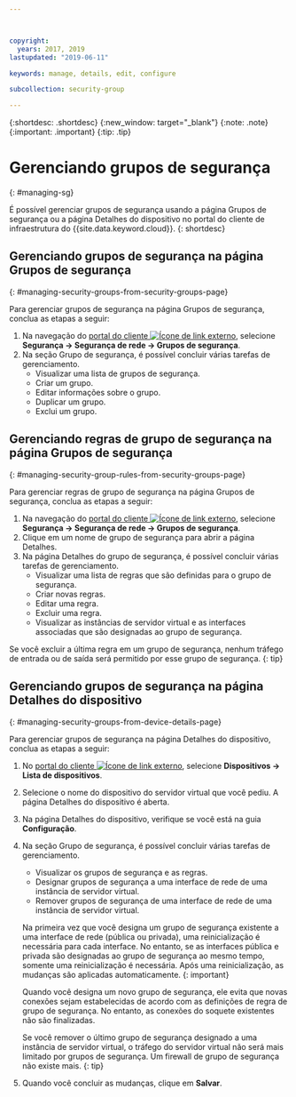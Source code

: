 ```yaml
---



copyright:
  years: 2017, 2019
lastupdated: "2019-06-11"

keywords: manage, details, edit, configure

subcollection: security-group

---
```


{:shortdesc: .shortdesc}
{:new_window: target="_blank"}
{:note: .note}
{:important: .important}
{:tip: .tip}

# Gerenciando grupos de segurança
{: #managing-sg}

É possível gerenciar grupos de segurança usando a página Grupos de segurança ou a página Detalhes do dispositivo no portal do cliente de infraestrutura do {{site.data.keyword.cloud}}.
{: shortdesc}

## Gerenciando grupos de segurança na página Grupos de segurança
{: #managing-security-groups-from-security-groups-page}

Para gerenciar grupos de segurança na página Grupos de segurança, conclua as etapas a seguir:

1. Na navegação do [portal do cliente ![Ícone de link externo](../../icons/launch-glyph.svg "Ícone de link externo")](https://cloud.ibm.com/classic), selecione **Segurança -> Segurança de rede -> Grupos de segurança**.
2. Na seção Grupo de segurança, é possível concluir várias tarefas de gerenciamento.
     * Visualizar uma lista de grupos de segurança.
     * Criar um grupo.
     * Editar informações sobre o grupo.
     * Duplicar um grupo.
     * Exclui um grupo.

## Gerenciando regras de grupo de segurança na página Grupos de segurança
{: #managing-security-group-rules-from-security-groups-page}

Para gerenciar regras de grupo de segurança na página Grupos de segurança, conclua as etapas a seguir:

1. Na navegação do [portal do cliente ![Ícone de link externo](../../icons/launch-glyph.svg "Ícone de link externo")](https://cloud.ibm.com/classic), selecione **Segurança -> Segurança de rede -> Grupos de segurança**.
2. Clique em um nome de grupo de segurança para abrir a página Detalhes.
3. Na página Detalhes do grupo de segurança, é possível concluir várias tarefas de gerenciamento.
     * Visualizar uma lista de regras que são definidas para o grupo de segurança.
     * Criar novas regras.
     * Editar uma regra.
     * Excluir uma regra.
     * Visualizar as instâncias de servidor virtual e as interfaces associadas que são designadas ao grupo de segurança.

Se você excluir a última regra em um grupo de segurança, nenhum tráfego de entrada ou de saída será permitido por esse grupo de segurança.
{: tip}

## Gerenciando grupos de segurança na página Detalhes do dispositivo
{: #managing-security-groups-from-device-details-page}

Para gerenciar grupos de segurança na página Detalhes do dispositivo, conclua as etapas a seguir:

1. No [portal do cliente ![Ícone de link externo](../../icons/launch-glyph.svg "Ícone de link externo")](https://cloud.ibm.com/classic), selecione **Dispositivos -> Lista de dispositivos**.
2. Selecione o nome do dispositivo do servidor virtual que você pediu. A página Detalhes do dispositivo é aberta.
3. Na página Detalhes do dispositivo, verifique se você está na guia **Configuração**.
4. Na seção Grupo de segurança, é possível concluir várias tarefas de gerenciamento.
     * Visualizar os grupos de segurança e as regras.
     * Designar grupos de segurança a uma interface de rede de uma instância de servidor virtual.
     * Remover grupos de segurança de uma interface de rede de uma instância de servidor virtual.

     Na primeira vez que você designa um grupo de segurança existente a uma interface de rede (pública ou privada), uma reinicialização é necessária para cada interface.  No entanto, se as interfaces pública e privada são designadas ao grupo de segurança ao mesmo tempo, somente uma reinicialização é necessária.  Após uma reinicialização, as mudanças são aplicadas automaticamente.
     {: important}

     Quando você designa um novo grupo de segurança, ele evita que novas conexões sejam estabelecidas de acordo com as definições de regra de grupo de segurança. No entanto, as conexões do soquete existentes não são finalizadas.

     Se você remover o último grupo de segurança designado a uma instância de servidor virtual, o tráfego do servidor virtual não será mais limitado por grupos de segurança. Um firewall de grupo de segurança não existe mais.
     {: tip}

6. Quando você concluir as mudanças, clique em **Salvar**.

